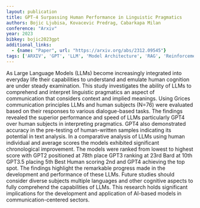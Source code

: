 ```yaml
---
layout: publication
title: GPT-4 Surpassing Human Performance in Linguistic Pragmatics
authors: Bojic Ljubisa, Kovacevic Predrag, Cabarkapa Milan
conference: "Arxiv"
year: 2023
bibkey: bojic2023gpt
additional_links:
  - {name: "Paper", url: "https://arxiv.org/abs/2312.09545"}
tags: ['ARXIV', 'GPT', 'LLM', 'Model Architecture', 'RAG', 'Reinforcement Learning']
---
```

As Large Language Models (LLMs) become increasingly integrated into everyday life their capabilities to understand and emulate human cognition are under steady examination. This study investigates the ability of LLMs to comprehend and interpret linguistic pragmatics an aspect of communication that considers context and implied meanings. Using Grices communication principles LLMs and human subjects (N=76) were evaluated based on their responses to various dialogue-based tasks. The findings revealed the superior performance and speed of LLMs particularly GPT4 over human subjects in interpreting pragmatics. GPT4 also demonstrated accuracy in the pre-testing of human-written samples indicating its potential in text analysis. In a comparative analysis of LLMs using human individual and average scores the models exhibited significant chronological improvement. The models were ranked from lowest to highest score with GPT2 positioned at 78th place GPT3 ranking at 23rd Bard at 10th GPT3.5 placing 5th Best Human scoring 2nd and GPT4 achieving the top spot. The findings highlight the remarkable progress made in the development and performance of these LLMs. Future studies should consider diverse subjects multiple languages and other cognitive aspects to fully comprehend the capabilities of LLMs. This research holds significant implications for the development and application of AI-based models in communication-centered sectors.
